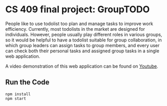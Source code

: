 # CS 409 final project: GroupTODO
People like to use todolist too plan and manage tasks to improve work efficiency. Currently, most todolists in the market are designed for individuals. However, people usually play different roles in various groups, so it would be helpful to have a todolist suitable for group collaboration, in which group leaders can assign tasks to group members, and every user can check both their personal tasks and assigned group tasks in a single web application.

A video demonstration of this web application can be found on [Youtube](https://youtu.be/LsAwws9SEzo).


## Run the Code


```
npm install
npm start
```

